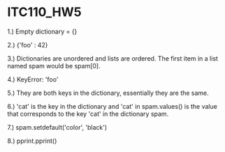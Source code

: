 # ITC110_HW5

1.) Empty dictionary = {}

2.) {'foo' : 42}

3.) Dictionaries are unordered and lists are ordered. The first item in a list named spam would be spam[0].

4.) KeyError: 'foo'

5.) They are both keys in the dictionary, essentially they are the same.

6.) 'cat' is the key in the dictionary and 'cat' in spam.values() is the value that corresponds to the key 'cat' in the dictionary spam.

7.) spam.setdefault('color', 'black')

8.) pprint.pprint()


